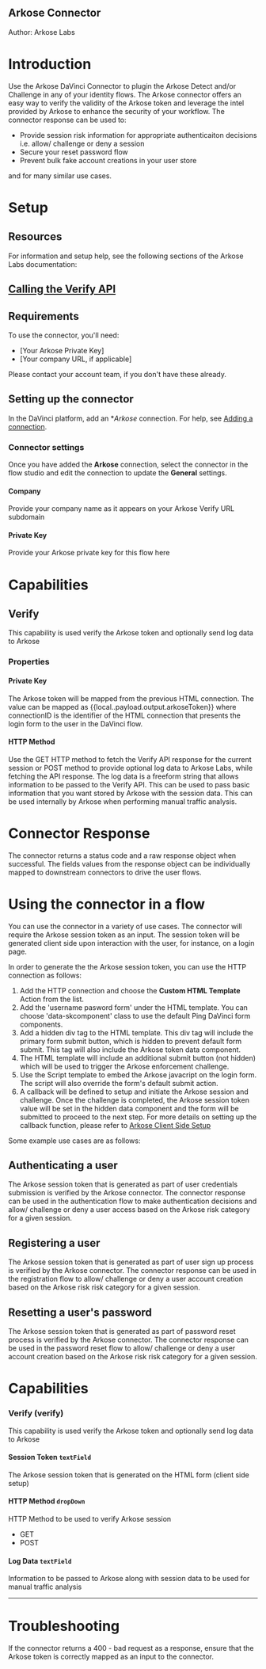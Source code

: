 ## Arkose Connector

Author: Arkose Labs


# Introduction

Use the Arkose DaVinci Connector to plugin the Arkose Detect and/or Challenge in any of your identity flows. The Arkose connector offers an easy way to verify the validity of the Arkose token and leverage the intel provided by Arkose to enhance the security of your workflow. The connector response can be used to:
  - Provide session risk information for appropriate authenticaiton decisions i.e. allow/ challenge or deny a session
  - Secure your reset password flow
  - Prevent bulk fake account creations in your user store

and for many similar use cases.


# Setup


## Resources

For information and setup help, see the following sections of the Arkose Labs documentation:


## [Calling the Verify API](https://developer.arkoselabs.com/docs/server-side-instructions-v4#calling-the-verify-api)


## Requirements

To use the connector, you'll need:

* [Your Arkose Private Key]
* [Your company URL, if applicable]

Please contact your account team, if you don't have these already.

## Setting up the connector

In the DaVinci platform, add an **Arkose* connection. For help, see [Adding a connection](https://docs.pingidentity.com/bundle/davinci/page/srw1637101394177.html).


### Connector settings

Once you have added the **Arkose** connection, select the connector in the flow studio and edit the connection to update the **General** settings.


#### Company
Provide your company name as it appears on your Arkose Verify URL subdomain

#### Private Key
Provide your Arkose private key for this flow here

# Capabilities

## Verify

This capability is used verify the Arkose token and optionally send log data to Arkose

### Properties

#### Private Key
The Arkose token will be mapped from the previous HTML connection. The value can be mapped as {{local.<connectionID>.payload.output.arkoseToken}} where connectionID is the identifier of the HTML connection that presents the login form to the user in the DaVinci flow.

#### HTTP Method
Use the GET HTTP method to fetch the Verify API response for the current session or POST method to provide optional log data to Arkose Labs, while fetching the API response. The log data is a freeform string that allows information to be passed to the Verify API. This can be used to pass basic information that you want stored by Arkose with the session data. This can be used internally by Arkose when performing manual traffic analysis.

# Connector Response

The connector returns a status code and a raw response object when successful. The fields values from the response object can be individually mapped to downstream connectors to drive the user flows.

# Using the connector in a flow

You can use the connector in a variety of use cases. The connector will require the Arkose session token as an input. The session token will be generated client side upon interaction with the user, for instance, on a login page. 

In order to generate the the Arkose session token, you can use the HTTP connection as follows:
  1. Add the HTTP connection and choose the **Custom HTML Template** Action from the list.
  2. Add the 'username pasword form' under the HTML template. You can choose 'data-skcomponent' class to use the default Ping DaVinci form components.
  3. Add a hidden div tag to the HTML template. This div tag will include the primary form submit button, which is hidden to prevent default form submit. This tag will also include the Arkose token data component.
  4. The HTML template will include an additional submit button (not hidden) which will be used to trigger the Arkose enforcement challenge.
  5. Use the Script template to embed the Arkose javacript on the login form. The script will also override the form's default submit action. 
  6. A callback will be defined to setup and initiate the Arkose session and challenge. Once the challenge is completed, the Arkose session token value will be set in the hidden data component and the form will be submitted to proceed to the next step. For more details on setting up the callback function, please refer to [Arkose Client Side Setup](https://developer.arkoselabs.com/docs/standard-setup#client-side-setup)


Some example use cases are as follows:

## Authenticating a user

The Arkose session token that is generated as part of user credentials submission is verified by the Arkose connector. The connector response can be used in the authentication flow to make authentication decisions and allow/ challenge or deny a user access based on the Arkose risk category for a given session.

## Registering a user

The Arkose session token that is generated as part of user sign up process is verified by the Arkose connector. The connector response can be used in the registration flow to allow/ challenge or deny a user account creation based on the Arkose risk risk category for a given session.

## Resetting a user's password

The Arkose session token that is generated as part of password reset process is verified by the Arkose connector. The connector response can be used in the password reset flow to allow/ challenge or deny a user account creation based on the Arkose risk risk category for a given session.


# Capabilities

### Verify (verify)


This capability is used verify the Arkose token and optionally send log data to Arkose

#### Session Token `textField`


The Arkose session token that is generated on the HTML form (client side setup)

#### HTTP Method `dropDown`


HTTP Method to be used to verify Arkose session


 - GET
 - POST

#### Log Data `textField`


Information to be passed to Arkose along with session data to be used for manual traffic analysis

---

# Troubleshooting

If the connector returns a 400 - bad request as a response, ensure that the Arkose token is correctly mapped as an input to the connector.

